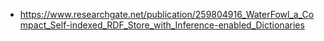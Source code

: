 
- https://www.researchgate.net/publication/259804916_WaterFowl_a_Compact_Self-indexed_RDF_Store_with_Inference-enabled_Dictionaries